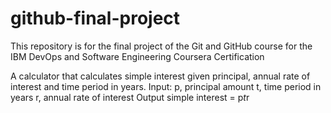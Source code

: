 # github-final-project
This repository is for the final project of the Git and GitHub course for the IBM DevOps and Software Engineering Coursera Certification


A calculator that calculates simple interest given principal, annual rate of interest and time period in years.
Input:
   p, principal amount
   t, time period in years
   r, annual rate of interest
Output
   simple interest = p*t*r
